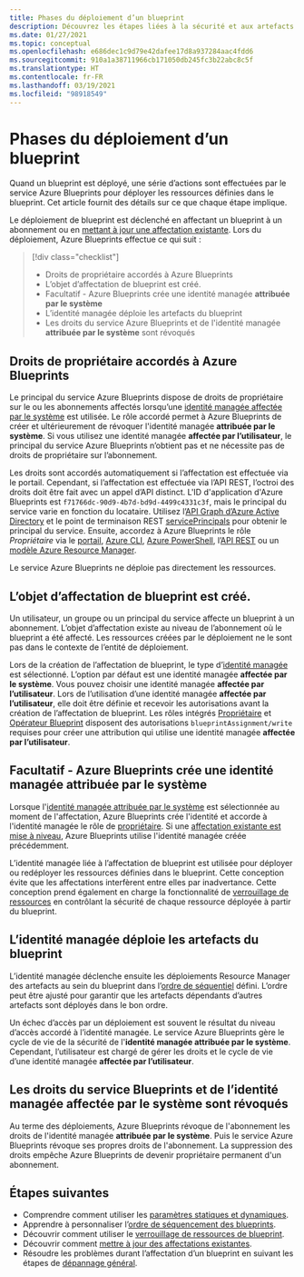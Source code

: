 ```yaml
---
title: Phases du déploiement d’un blueprint
description: Découvrez les étapes liées à la sécurité et aux artefacts que les services Azure Blueprints suivent lors de la création d’une attribution de blueprint.
ms.date: 01/27/2021
ms.topic: conceptual
ms.openlocfilehash: e686dec1c9d79e42dafee17d8a937284aac4fdd6
ms.sourcegitcommit: 910a1a38711966cb171050db245fc3b22abc8c5f
ms.translationtype: HT
ms.contentlocale: fr-FR
ms.lasthandoff: 03/19/2021
ms.locfileid: "98918549"
---
```

# <a name="stages-of-a-blueprint-deployment"></a>Phases du déploiement d’un blueprint

Quand un blueprint est déployé, une série d’actions sont effectuées par le service Azure Blueprints pour déployer les ressources définies dans le blueprint. Cet article fournit des détails sur ce que chaque étape implique.

Le déploiement de blueprint est déclenché en affectant un blueprint à un abonnement ou en [mettant à jour une affectation existante](../how-to/update-existing-assignments.md). Lors du déploiement, Azure Blueprints effectue ce qui suit :

> [!div class="checklist"]
> - Droits de propriétaire accordés à Azure Blueprints
> - L’objet d’affectation de blueprint est créé.
> - Facultatif - Azure Blueprints crée une identité managée **attribuée par le système**
> - L’identité managée déploie les artefacts du blueprint
> - Les droits du service Azure Blueprints et de l'identité managée **attribuée par le système** sont révoqués

## <a name="azure-blueprints-granted-owner-rights"></a>Droits de propriétaire accordés à Azure Blueprints

Le principal du service Azure Blueprints dispose de droits de propriétaire sur le ou les abonnements affectés lorsqu’une [identité managée affectée par le système](../../../active-directory/managed-identities-azure-resources/overview.md) est utilisée. Le rôle accordé permet à Azure Blueprints de créer et ultérieurement de révoquer l'identité managée **attribuée par le système**. Si vous utilisez une identité managée **affectée par l’utilisateur**, le principal du service Azure Blueprints n’obtient pas et ne nécessite pas de droits de propriétaire sur l’abonnement.

Les droits sont accordés automatiquement si l’affectation est effectuée via le portail. Cependant, si l’affectation est effectuée via l’API REST, l’octroi des droits doit être fait avec un appel d’API distinct. L'ID d'application d'Azure Blueprints est `f71766dc-90d9-4b7d-bd9d-4499c4331c3f`, mais le principal du service varie en fonction du locataire. Utilisez l’[API Graph d’Azure Active Directory](../../../active-directory/develop/active-directory-graph-api.md) et le point de terminaison REST [servicePrincipals](/graph/api/resources/serviceprincipal) pour obtenir le principal du service. Ensuite, accordez à Azure Blueprints le rôle _Propriétaire_ via le [portail](../../../role-based-access-control/role-assignments-portal.md), [Azure CLI](../../../role-based-access-control/role-assignments-cli.md), [Azure PowerShell](../../../role-based-access-control/role-assignments-powershell.md), l’[API REST](../../../role-based-access-control/role-assignments-rest.md) ou un [modèle Azure Resource Manager](../../../role-based-access-control/role-assignments-template.md).

Le service Azure Blueprints ne déploie pas directement les ressources.

## <a name="the-blueprint-assignment-object-is-created"></a>L’objet d’affectation de blueprint est créé.

Un utilisateur, un groupe ou un principal du service affecte un blueprint à un abonnement. L’objet d’affectation existe au niveau de l’abonnement où le blueprint a été affecté. Les ressources créées par le déploiement ne le sont pas dans le contexte de l’entité de déploiement.

Lors de la création de l’affectation de blueprint, le type d’[identité managée](../../../active-directory/managed-identities-azure-resources/overview.md) est sélectionné. L’option par défaut est une identité managée **affectée par le système**. Vous pouvez choisir une identité managée **affectée par l’utilisateur**. Lors de l’utilisation d’une identité managée **affectée par l’utilisateur**, elle doit être définie et recevoir les autorisations avant la création de l’affectation de blueprint. Les rôles intégrés [Propriétaire](../../../role-based-access-control/built-in-roles.md#owner) et [Opérateur Blueprint](../../../role-based-access-control/built-in-roles.md#blueprint-operator) disposent des autorisations `blueprintAssignment/write` requises pour créer une attribution qui utilise une identité managée **affectée par l’utilisateur**.

## <a name="optional---azure-blueprints-creates-system-assigned-managed-identity"></a>Facultatif - Azure Blueprints crée une identité managée attribuée par le système

Lorsque l'[identité managée attribuée par le système](../../../active-directory/managed-identities-azure-resources/overview.md) est sélectionnée au moment de l'affectation, Azure Blueprints crée l'identité et accorde à l'identité managée le rôle de [propriétaire](../../../role-based-access-control/built-in-roles.md#owner). Si une [affectation existante est mise à niveau](../how-to/update-existing-assignments.md), Azure Blueprints utilise l'identité managée créée précédemment.

L’identité managée liée à l’affectation de blueprint est utilisée pour déployer ou redéployer les ressources définies dans le blueprint. Cette conception évite que les affectations interfèrent entre elles par inadvertance.
Cette conception prend également en charge la fonctionnalité de [verrouillage de ressources](./resource-locking.md) en contrôlant la sécurité de chaque ressource déployée à partir du blueprint.

## <a name="the-managed-identity-deploys-blueprint-artifacts"></a>L’identité managée déploie les artefacts du blueprint

L’identité managée déclenche ensuite les déploiements Resource Manager des artefacts au sein du blueprint dans l’[ordre de séquentiel](./sequencing-order.md) défini. L’ordre peut être ajusté pour garantir que les artefacts dépendants d’autres artefacts sont déployés dans le bon ordre.

Un échec d’accès par un déploiement est souvent le résultat du niveau d’accès accordé à l’identité managée. Le service Azure Blueprints gère le cycle de vie de la sécurité de l'**identité managée attribuée par le système**. Cependant, l’utilisateur est chargé de gérer les droits et le cycle de vie d’une identité managée **affectée par l’utilisateur**.

## <a name="blueprint-service-and-system-assigned-managed-identity-rights-are-revoked"></a>Les droits du service Blueprints et de l’identité managée affectée par le système sont révoqués

Au terme des déploiements, Azure Blueprints révoque de l'abonnement les droits de l'identité managée **attribuée par le système**. Puis le service Azure Blueprints révoque ses propres droits de l'abonnement. La suppression des droits empêche Azure Blueprints de devenir propriétaire permanent d'un abonnement.

## <a name="next-steps"></a>Étapes suivantes

- Comprendre comment utiliser les [paramètres statiques et dynamiques](./parameters.md).
- Apprendre à personnaliser l’[ordre de séquencement des blueprints](./sequencing-order.md).
- Découvrir comment utiliser le [verrouillage de ressources de blueprint](./resource-locking.md).
- Découvrir comment [mettre à jour des affectations existantes](../how-to/update-existing-assignments.md).
- Résoudre les problèmes durant l’affectation d’un blueprint en suivant les étapes de [dépannage général](../troubleshoot/general.md).

